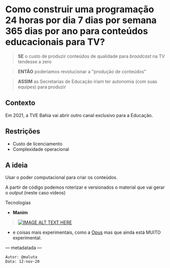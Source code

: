 # Como construir uma programação 24 horas por dia 7 dias por semana 365 dias por ano para conteúdos educacionais para TV? 


> **SE** o custo de produzir conteúdos de qualidade para *broadcast* na TV tendesse a zero

> **ENTÃO** poderiamos revolucionar a "produção de conteúdos"   

> **ASSIM** as Secretarias de Educação iriam ter autonomia (com suas equipes) para produzir

## Contexto

Em 2021, a TVE Bahia vai abrir outro canal exclusivo para a Educação.

## Restrições 

- Custo de licenciamento
- Complexidade operacional 

## A ideia 

Usar o poder computacional para criar os conteúdos. 


A partir de código podemos roterizar e versionados o material que vai gerar o *output* (neste caso videos)

Tecnologias 

- **Manim** 
> [![IMAGE ALT TEXT HERE](https://img.youtube.com/vi/ENMyFGmq5OA/0.jpg)](https://www.youtube.com/watch?v=ENMyFGmq5OA)
- e coisas mais experimentais, como a [Opus](https://opus.ai/) mas que ainda está MUITO experimental. 


— metadatada —

```
Autor: @maluta
Data: 12-nov-20
```



